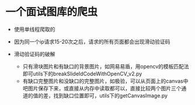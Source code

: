 # 一个面试图库的爬虫

- 使用单线程爬取的

- 因为同一个ip请求15-20次之后，请求的所有页面都会出现滑动验证码

- 滑动验证码的破解

  - 只有滑块图片和有缺口的背景图片，如网易易盾，用opencv的模板匹配法即可utils下的breakSlideIdCodeWithOpenCV_v2.py
  - 有缺口完整图片和没缺口的完整图片，如极验，可以从页面上的canvas中吧图片保存下来，或直接从内存中读取都可以，直接比较两个图片三个通道的值的差，找到缺口位置即可，utils下的getCanvasImage.py

  